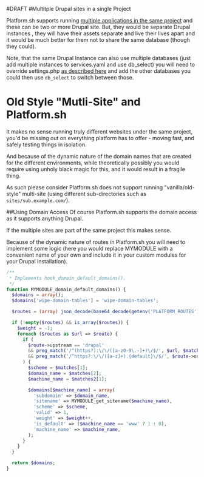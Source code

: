 #DRAFT
#Multitple Drupal  sites in a single Project

Platform.sh supports running [multiple applications in the same project](/reference/platform-app-yaml-multi-app.html) 
and these can be two or more Drupal site. But, they would be separate Drupal 
instances , they will have their assets separate and live their lives apart and 
it would be much better for them not to share the same database (though they 
could).

Note, that the same Drupal Instance can also use multiple databases (just add 
multiple instances to services.yaml and use  db_select) you will need to 
override settings.php [as described here](customizing-settings-php.html) and
add the other databases you could then use `db_select` to switch between those.

# Old Style "Mutli-Site" and Platform.sh

It makes no sense running truly different websites under the same project, 
you'd be missing out on everything platform has to offer - moving fast, and 
safely testing things in isolation.

And because of the dynamic nature of the domain names that are created for
the different environments, while theoretically possibly you would require 
using unholy black magic for this, and it  would result in a fragile thing.

As such please consider Platform.sh does not support running "vanilla/old-style"
 multi-site (using different sub-directories such as `sites/sub.example.com/`).


##Using Domain Access
Of course Platform.sh supports the domain access as it supports anything 
Drupal.

If the multiple sites are part of the same project this makes sense.

Because of the dynamic nature of routes in Platform.sh you will need to implement
some logic (here you would replace MYMODULE with a convenient name of your own
and include it in your custom modules for your Drupal installation).

```php
/**
 * Implements hook_domain_default_domains().
 */
function MYMODULE_domain_default_domains() {
  $domains = array();
  $domains['wipe-domain-tables'] = 'wipe-domain-tables';

  $routes = (array) json_decode(base64_decode(getenv('PLATFORM_ROUTES')));

  if (!empty($routes) && is_array($routes)) {
    $weight = -1;
    foreach ($routes as $url => $route) {
      if (
        $route->upstream == 'drupal'
        && preg_match('/^(https?):\/\/([a-z0-9\.-]+)\/$/', $url, $matches)
        && preg_match('/^https?:\/\/([a-z]+).{default}\/$/', $route->original_url, $matches2)
      ) {
        $scheme = $matches[1];
        $domain_name = $matches[2];
        $machine_name = $matches2[1];

        $domains[$machine_name] = array(
          'subdomain' => $domain_name,
          'sitename' => MYMODULE_get_sitename($machine_name),
          'scheme' => $scheme,
          'valid' => 1,
          'weight' => $weight++,
          'is_default' => ($machine_name == 'www' ? 1 : 0),
          'machine_name' => $machine_name,
        );
      }
    }
  }

  return $domains;
}
```